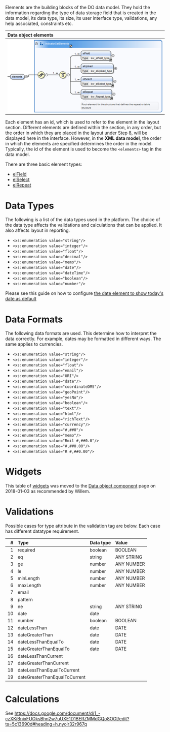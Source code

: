 Elements are the building blocks of the DO data model. They hold the information regarding the type of data storage field that is created in the data model, its data type, its size, its user interface type, validations, any help associated, constraints etc. <br>

| **Data object elements** |
| :-------------------- |
| ![](https://github.com/kwantu/platformconfiguration/blob/master/dataobjectElements.png)|

Each element has an id, which is used to refer to the element in the layout section. Different elements are defined within the <elements> section, in any order, but the order in which they are placed in the layout under Step 8, will be displayed here in the interface. However, in the **XML data model**, the order in which the elements are specified determines the order in the model. Typically, the id of the element is used to become the `<elements>` tag in the data model.

There are three basic element types:

* [elField](https://github.com/kwantu/platformconfiguration/wiki/elField)
* [elSelect](https://github.com/kwantu/platformconfiguration/wiki/elSelect)
* [elRepeat](https://github.com/kwantu/platformconfiguration/wiki/elRepeat)

# Data Types

The following is a list of the data types used in the platform.  The choice of the data type affects the validations and calculations that can be applied.  It also affects layout in reporting.

* `<xs:enumeration value="string"/>` 
* `<xs:enumeration value="integer"/>` 
* `<xs:enumeration value="float"/>` 
* `<xs:enumeration value="decimal"/>`
* `<xs:enumeration value="memo"/>` 
* `<xs:enumeration value="date"/>` 
* `<xs:enumeration value="dateTime"/>`
* `<xs:enumeration value="boolean"/>` 
* `<xs:enumeration value="number"/>`

Please see this guide on how to configure [the date element to show today's date as default](https://github.com/kwantu/platformconfiguration/wiki/How-to-set-the-default-date-as-today)

# Data Formats

The following data formats are used.  This determine how to interpret the data correctly.  For example, dates may be formatted in different ways.  The same applies to currencies.

* `<xs:enumeration value="string"/>`
* `<xs:enumeration value="integer"/>`
* `<xs:enumeration value="float"/>`
* `<xs:enumeration value="email"/>`
* `<xs:enumeration value="URI"/>`
* `<xs:enumeration value="date"/>`
* `<xs:enumeration value="coordinateDMS"/>`
* `<xs:enumeration value="geoPoint"/>`
* `<xs:enumeration value="yesNo"/>`
* `<xs:enumeration value="boolean"/>`
* `<xs:enumeration value="text"/>`
* `<xs:enumeration value="html"/>`
* `<xs:enumeration value="richText"/>`
* `<xs:enumeration value="currency"/>`
* `<xs:enumeration value="#,##0"/>`
* `<xs:enumeration value="memo"/>`
* `<xs:enumeration value="Rmil #,##0.0"/>`
* `<xs:enumeration value="#,##0.00"/>`
* `<xs:enumeration value="R #,##0.00"/>`

# Widgets

This table of [widgets](https://github.com/kwantu/platformconfiguration/wiki/Data-object-component#widgets) was moved to the [Data object component](https://github.com/kwantu/platformconfiguration/wiki/Data-object-component) page on 2018-01-03 as recommended by Willem.

# Validations

Possible cases for type attribute in the validation tag are below. Each case has different datatype requirement.

| #  | Type           | Data type  | Value  |
| -: |:-------------| :-----|:-----|
| 1 | required | boolean |BOOLEAN |
| 2 | eq  | string |ANY STRING |
| 3 | ge | number |ANY NUMBER |
| 4 | le | number |ANY NUMBER |
| 5 | minLength | number |ANY NUMBER |
| 6 | maxLength | number |ANY NUMBER |
| 7 | email | | |
| 8 | pattern | ||
| 9 | ne | string |ANY STRING |
| 10 | date | date | |
| 11 | number | boolean |BOOLEAN |
| 12 | dateLessThan | date |DATE |
| 13 | dateGreaterThan | date |DATE|
| 14 | dateLessThanEqualTo | date |DATE |
| 15 | dateGreaterThanEqualTo | date |DATE |
| 16 | dateLessThanCurrent | | |
| 17 | dateGreaterThanCurrent | ||
| 18 | dateLessThanEqualToCurrent | ||
| 19 | dateGreaterThanEqualToCurrent | ||

# Calculations

See https://docs.google.com/document/d/1_-czXKjBnixFUOksBhn2w7uUXE1D1BERZMMdGQo8OGI/edit?ts=5c13690d#heading=h.nyoir32r967q